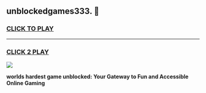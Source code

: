 
## unblockedgames333. 👋
<h3>
<a href="https://premium.freeplayer.one?title=unblockedgames333.&ref=14F">CLICK TO PLAY</a></h3>
<hr>

<h3>
<a href="https://premium.freeplayer.one?title=unblockedgames333.&ref=14F">CLICK 2 PLAY</a>
  
</h3>

<a href="https://premium.freeplayer.one?title=unblockedgames333.&ref=12F/"><img src="https://clearcache.store/games.png"></a>


**worlds hardest game unblocked: Your Gateway to Fun and Accessible Online Gaming**
